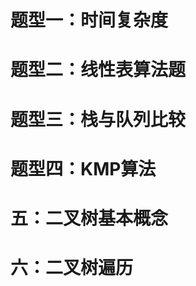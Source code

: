 

# 题型一：时间复杂度











# 题型二：线性表算法题







# 题型三：栈与队列比较







# 题型四：KMP算法







# 五：二叉树基本概念







# 六：二叉树遍历

















